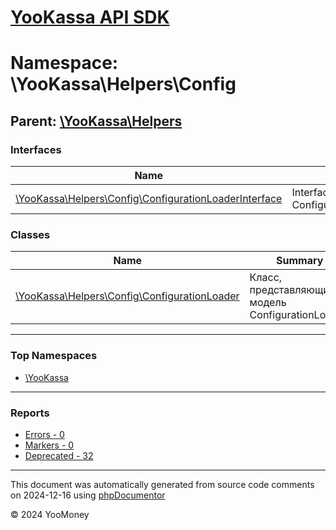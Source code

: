 # [YooKassa API SDK](../home.md)

# Namespace: \YooKassa\Helpers\Config

## Parent: [\YooKassa\Helpers](../namespaces/yookassa-helpers.md)

### Interfaces

| Name | Summary |
| ---- | ------- |
| [\YooKassa\Helpers\Config\ConfigurationLoaderInterface](../classes/YooKassa-Helpers-Config-ConfigurationLoaderInterface.md) | Interface ConfigurationLoaderInterface. |

### Classes

| Name | Summary |
| ---- | ------- |
| [\YooKassa\Helpers\Config\ConfigurationLoader](../classes/YooKassa-Helpers-Config-ConfigurationLoader.md) | Класс, представляющий модель ConfigurationLoader. |

---

### Top Namespaces

* [\YooKassa](../namespaces/yookassa.md)

---

### Reports
* [Errors - 0](../reports/errors.md)
* [Markers - 0](../reports/markers.md)
* [Deprecated - 32](../reports/deprecated.md)

---

This document was automatically generated from source code comments on 2024-12-16 using [phpDocumentor](http://www.phpdoc.org/)

&copy; 2024 YooMoney